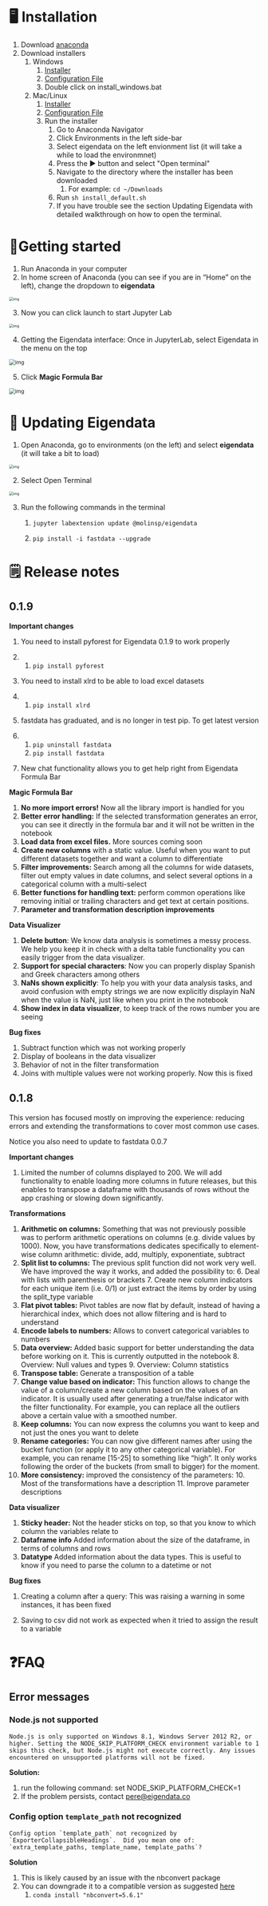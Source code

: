 

# 🖥️ Installation

1. Download [anaconda](https://www.anaconda.com/products/individual)
2. Download installers
   1. Windows
      1. <a href="files/install_windows.bat" download="">Installer</a> 
      2. <a href="files/windows_environment.yaml" download="">Configuration File</a> 
      3. Double click on install_windows.bat
   2. Mac/Linux
      1. <a href="files/install_default.sh" download="">Installer</a> 
      2. <a href="files/default_environment.yaml" download="">Configuration File</a> 
      3. Run the installer
         1. Go to Anaconda Navigator
         2. Click Environments in the left side-bar
         3. Select eigendata on the left envionment list (it will take a while to load the environmnet)
         4. Press the ▶ button and select "Open terminal"
         5. Navigate to the directory where the installer has been downloaded
            1. For example: `cd ~/Downloads`
         6. Run `sh install_default.sh`
         7. If you have trouble see the section Updating Eigendata with detailed walkthrough on how to open the terminal.



# 🏃Getting started

1. Run Anaconda in your computer
2. In home screen of Anaconda (you can see if you are in “Home” on the left), change the dropdown to **eigendata**

<img src="https://lh6.googleusercontent.com/a368DCaCm7cbzoa-tAZtmPaBh9HtQ0xPnyxmR9y9iH-N7dUyGCfTBwCpqvYy8cPD8gQuqGiDGjoac1nn_WdC6d7b4HR1HYNmTzeFb_53CfUxAuo9JkynOJeWdqt1IOxxZKJLpC-t" alt="img" style="zoom:50%;" />

3. Now you can click launch to start Jupyter Lab

<img src="https://lh6.googleusercontent.com/EXaa4ce3ctwcfQ5bBHvREOD2EV5vsXmLriC744DhMmxqlb7adHuA1NzMoHXTG6b5y9wYoCwKJbVRb0ISkW6TWlXqxod0L1-5TI10W62iFVj5OCJmkK0LzypcUYx9eRFNCVLzSdRg" alt="img" style="zoom:50%;" />

4. Getting the Eigendata interface: Once in JupyterLab, select Eigendata in the menu on the top

<img src="https://lh4.googleusercontent.com/51is3SK4UDkXwKNoq9GtvQUZ4ST0TnEe4-YNGCeUwwWm7M0ECPyWwVrlfdN9n9hdEFtnfY_-BBPQCOjKusaSLRvW0ZLMF-1TlK3ZY7DWAUl2gke3_qOxVXwy0tFwrKRYt-CNCOwx" alt="img" style="zoom:75%;" />

5. Click **Magic Formula Bar**

<img src="https://lh6.googleusercontent.com/1FzR9RzxYkm6G21NQn_EF2sJxtUtc9EXmqND-BF702rBtKWA_nrmKU73muvQZotOPTDiPLf_kLFWIHcsj5Qju2YozB3KCO4WjEZ6JlWo6gULKoEdK9ARJeMZ_h1qsdU5rOHRSpuJ" alt="img" style="zoom:75%;" />



# 🔄 Updating Eigendata

1. Open Anaconda, go to environments (on the left) and select **eigendata** (it will take a bit to load)

<img src="https://lh4.googleusercontent.com/LNwPTeG9yRPrBrak0X28ERj2vn5O1ynPoaURWbrMYdeEouUKxa_MH_MWbbEepZu0OTG4q9GXDIv7J3NsBpfDtHPiPcFp4-iBL4xAENqAuhPAjEqr-LzXUK7noQvfkqHo7Q-4nIAM" alt="img" style="zoom:50%;" />

2. Select Open Terminal

<img src="https://lh4.googleusercontent.com/y14FaIC9W5KFgafHekB5xvxTeaCbgsXdA1vntAAE2p5Z-3zBsztiOt0bzymgvPmhOCPQ_dWsICZCgWL_h1CIr2PuvPLeA7J0CXsa6WvCvvIETYWhGZaP6IIue_r6WdagF9ASYAer" alt="img" style="zoom:50%;" />

3. Run the following commands in the terminal

   1. ```
      jupyter labextension update @molinsp/eigendata
      ```

   2. ```
      pip install -i fastdata --upgrade
      ```

      

# 🗒️ Release notes

## 0.1.9

**Important changes**

1. You need to install pyforest for Eigendata 0.1.9 to work properly

2. 1. `pip install pyforest`

3. You need to install xlrd to be able to load excel datasets

4. 1. `pip install xlrd`

5. fastdata has graduated, and is no longer in test pip. To get latest version

6. 1. `pip uninstall fastdata`
   2. `pip install fastdata`

7. New chat functionality allows you to get help right from Eigendata Formula Bar

**Magic Formula Bar** 

1. **No more import errors!** Now all the library import is handled for you
2. **Better error handling:** If the selected transformation generates an error, you can see it directly in the formula bar and it will not be written in the notebook
3. **Load data from excel files.** More sources coming soon
4. **Create new columns** with a static value. Useful when you want to put different datasets together and want a column to differentiate
5. **Filter improvements:** Search among all the columns for wide datasets, filter out empty values in date columns, and select several options in a categorical column with a multi-select
6. **Better functions for handling text:** perform common operations like removing initial or trailing characters and get text at certain positions.
7. **Parameter and transformation description improvements**

**Data Visualizer**

1. **Delete button**: We know data analysis is sometimes a messy process. We help you keep it in check with a delta table functionality you can easily trigger from the data visualizer.
2. **Support for special characters**: Now you can properly display Spanish and Greek characters among others
3. **NaNs shown explicitly**: To help you with your data analysis tasks, and avoid confusion with empty strings we are now explicitly displayin NaN when the value is NaN, just like when you print in the notebook
4. **Show index in data visualizer**, to keep track of the rows number you are seeing

**Bug fixes**

1. Subtract function which was not working properly
2. Display of booleans in the data visualizer
3. Behavior of not in the filter transformation
4. Joins with multiple values were not working properly. Now this is fixed

## 0.1.8 

This version has focused mostly on improving the experience: reducing errors and extending the transformations to cover most common use cases.

Notice you also need to update to fastdata 0.0.7

**Important changes** 

1. Limited the number of columns displayed to 200. We will add functionality to enable loading more columns in future releases, but this enables to transpose a dataframe with thousands of rows without the app crashing or slowing down significantly.

**Transformations** 

1. **Arithmetic on columns:** Something that was not previously possible was to perform arithmetic operations on columns (e.g. divide values by 1000). Now, you have transformations dedicates specifically to element-wise column arithmetic: divide, add, multiply, exponentiate, subtract
2. **Split list to columns:** The previous split function did not work very well. We have improved the way it works, and added the possibility to:
    6. Deal with lists with parenthesis or brackets
    7. Create new column indicators for each unique item (i.e. 0/1) or just extract the items by order by using the split_type variable
3. **Flat pivot tables:** Pivot tables are now flat by default, instead of having a hierarchical index, which does not allow filtering and is hard to understand
4. **Encode labels to numbers:** Allows to convert categorical variables to numbers
5. **Data overview:** Added basic support for better understanding the data before working on it. This is currently outputted in the notebook
    8. Overview: Null values and types
    9. Overview: Column statistics
6. **Transpose table:** Generate a transposition of a table
7. **Change value based on indicator:** This function allows to change the value of a column/create a new column based on the values of an indicator. It is usually used after generating a true/false indicator with the filter functionality. For example, you can replace all the outliers above a certain value with a smoothed number.
8. **Keep columns:** You can now express the columns you want to keep and not just the ones you want to delete
9. **Rename categories:** You can now give different names after using the bucket function (or apply it to any other categorical variable). For example, you can rename [15-25] to something like “high”. It only works following the order of the buckets (from small to bigger) for the moment.
10. **More consistency:** improved the consistency of the parameters: 
    10. Most of the transformations have a description
    11. Improve parameter descriptions

**Data visualizer**

1. **Sticky header:** Not the header sticks on top, so that you know to which column the variables relate to
2. **Dataframe info** Added information about the size of the dataframe, in terms of columns and rows 
3. **Datatype** Added information about the data types. This is useful to know if you need to parse the column to a datetime or not

**Bug fixes** 

1. Creating a column after a query: This was raising a warning in some instances, it has been fixed

2. Saving to csv did not work as expected when it tried to assign the result to a variable



# ❓FAQ


## Error messages


### Node.js not supported 


```
Node.js is only supported on Windows 8.1, Windows Server 2012 R2, or higher. Setting the NODE_SKIP_PLATFORM_CHECK environment variable to 1 skips this check, but Node.js might not execute correctly. Any issues encountered on unsupported platforms will not be fixed.
```

**Solution:**

1. run the following command: set NODE_SKIP_PLATFORM_CHECK=1
2. If the problem persists, contact pere@eigendata.co


### Config option `template_path` not recognized 


```
Config option `template_path` not recognized by `ExporterCollapsibleHeadings`.  Did you mean one of: `extra_template_paths, template_name, template_paths`?
```

**Solution**

1. This is likely caused by an issue with the nbconvert package
2. You can downgrade it to a compatible version as suggested [here](https://github.com/ipython-contrib/jupyter_contrib_nbextensions/issues/1529)
    1. `conda install "nbconvert=5.6.1"`



